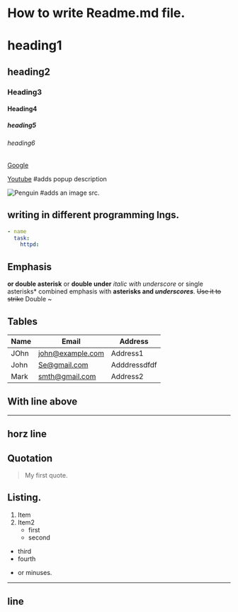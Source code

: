 How to write Readme.md file.
===========================
# heading1 
## heading2
### Heading3
#### Heading4
##### heading5
###### heading6

[Google](google.com)

[Youtube](https://www.youtube.com "Youtube Home")  #adds popup description

![Penguin](https://upload.wikimedia.org/wikipedia/commons/0/07/Emperor_Penguin_Manchot_empereur.jpg) #adds an image src.


## writing in different programming lngs.
```Yaml
- name
  task: 
    httpd: 
```

## Emphasis
**or double asterisk** or __double under__
_italic with underscore_ or single asterisks*
combined emphasis with **asterisks and _underscores_**.
~~Use it to strike~~ Double ~

## Tables
|Name|Email|Address|  
|----|-----|-------|   
|JOhn|john@example.com|Address1|
|John|Se@gmail.com|Adddressdfdf|
|Mark|smth@gmail.com|Address2|

## With line above
***
horz line
---

## Quotation
>My first quote.

## Listing. 
1. Item
2. Item2
   * first
   * second
* third
* fourth
 - or minuses.

***
line
---
